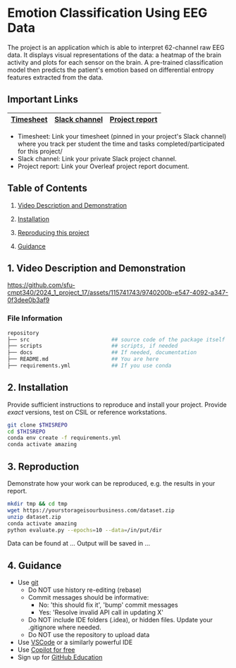 # Emotion Classification Using EEG Data

The project is an application which is able to interpret 62-channel raw EEG data. It displays visual representations of the data: a heatmap of the brain activity and plots for each sensor on the brain. A pre-trained classification model then predicts the patient's emotion based on differential entropy features extracted from the data.

## Important Links

| [Timesheet](https://1sfu-my.sharepoint.com/:x:/g/personal/hamarneh_sfu_ca/Ef_s4WY7UVxPpZngZ5eVljkByHTSBahuE1fXw5A8XSuf0A?e=AVYG3B) | [Slack channel](https://app.slack.com/client/T06AP91EYG6/C06DYV7JFDH) | [Project report](google.com) |
|-----------|---------------|-------------------------|


- Timesheet: Link your timesheet (pinned in your project's Slack channel) where you track per student the time and tasks completed/participated for this project/
- Slack channel: Link your private Slack project channel.
- Project report: Link your Overleaf project report document.

## Table of Contents
1. [Video Description and Demonstration](#demo)

2. [Installation](#installation)

3. [Reproducing this project](#repro)

4. [Guidance](#guide)


<a name="demo"></a>
## 1. Video Description and Demonstration



https://github.com/sfu-cmpt340/2024_1_project_17/assets/115741743/9740200b-e547-4092-a347-0f3dee0b3af9



### File Information

```bash
repository
├── src                          ## source code of the package itself
├── scripts                      ## scripts, if needed
├── docs                         ## If needed, documentation   
├── README.md                    ## You are here
├── requirements.yml             ## If you use conda
```

<a name="installation"></a>

## 2. Installation

Provide sufficient instructions to reproduce and install your project. 
Provide _exact_ versions, test on CSIL or reference workstations.

```bash
git clone $THISREPO
cd $THISREPO
conda env create -f requirements.yml
conda activate amazing
```

<a name="repro"></a>
## 3. Reproduction
Demonstrate how your work can be reproduced, e.g. the results in your report.
```bash
mkdir tmp && cd tmp
wget https://yourstorageisourbusiness.com/dataset.zip
unzip dataset.zip
conda activate amazing
python evaluate.py --epochs=10 --data=/in/put/dir
```
Data can be found at ...
Output will be saved in ...

<a name="guide"></a>
## 4. Guidance

- Use [git](https://git-scm.com/book/en/v2)
    - Do NOT use history re-editing (rebase)
    - Commit messages should be informative:
        - No: 'this should fix it', 'bump' commit messages
        - Yes: 'Resolve invalid API call in updating X'
    - Do NOT include IDE folders (.idea), or hidden files. Update your .gitignore where needed.
    - Do NOT use the repository to upload data
- Use [VSCode](https://code.visualstudio.com/) or a similarly powerful IDE
- Use [Copilot for free](https://dev.to/twizelissa/how-to-enable-github-copilot-for-free-as-student-4kal)
- Sign up for [GitHub Education](https://education.github.com/) 

